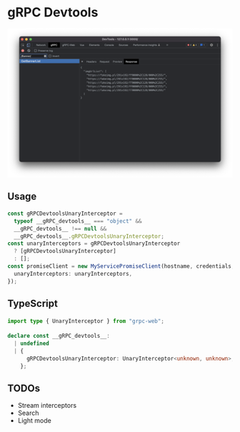 # gRPC Devtools

<div style="display: flex; justify-content: center;">
  <img src="./demo.png" width='720px'/>
</div>

## Usage

```ts
const gRPCDevtoolsUnaryInterceptor =
  typeof __gRPC_devtools__ === "object" &&
  __gRPC_devtools__ !== null &&
  __gRPC_devtools__.gRPCDevtoolsUnaryInterceptor;
const unaryInterceptors = gRPCDevtoolsUnaryInterceptor
  ? [gRPCDevtoolsUnaryInterceptor]
  : [];
const promiseClient = new MyServicePromiseClient(hostname, credentials, {
  unaryInterceptors: unaryInterceptors,
});
```

## TypeScript

```ts
import type { UnaryInterceptor } from "grpc-web";

declare const __gRPC_devtools__:
  | undefined
  | {
      gRPCDevtoolsUnaryInterceptor: UnaryInterceptor<unknown, unknown>;
    };
```

## TODOs

- Stream interceptors
- Search
- Light mode
